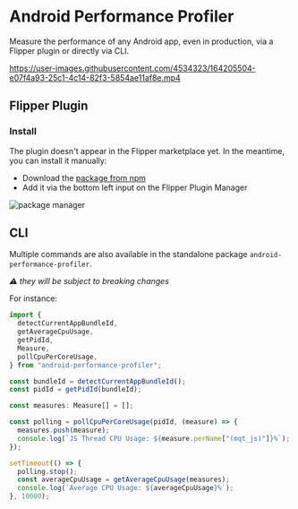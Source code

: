 # Android Performance Profiler

Measure the performance of any Android app, even in production, via a Flipper plugin or directly via CLI.

https://user-images.githubusercontent.com/4534323/164205504-e07f4a93-25c1-4c14-82f3-5854ae11af8e.mp4

## Flipper Plugin

### Install

The plugin doesn't appear in the Flipper marketplace yet. In the meantime, you can install it manually:

- Download the [package from npm](https://registry.npmjs.org/flipper-plugin-android-performance-profiler/-/flipper-plugin-android-performance-profiler-0.1.1.tgz)
- Add it via the bottom left input on the Flipper Plugin Manager

![package manager](https://user-images.githubusercontent.com/4534323/164198127-f796476b-993a-4b14-bf48-9db11072caba.png)

## CLI

Multiple commands are also available in the standalone package `android-performance-profiler`.

_:warning: they will be subject to breaking changes_

For instance:

```ts
import {
  detectCurrentAppBundleId,
  getAverageCpuUsage,
  getPidId,
  Measure,
  pollCpuPerCoreUsage,
} from "android-performance-profiler";

const bundleId = detectCurrentAppBundleId();
const pidId = getPidId(bundleId);

const measures: Measure[] = [];

const polling = pollCpuPerCoreUsage(pidId, (measure) => {
  measures.push(measure);
  console.log(`JS Thread CPU Usage: ${measure.perName["(mqt_js)"]}%`);
});

setTimeout(() => {
  polling.stop();
  const averageCpuUsage = getAverageCpuUsage(measures);
  console.log(`Average CPU Usage: ${averageCpuUsage}%`);
}, 10000);
```

